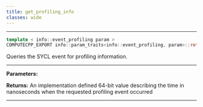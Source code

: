 ```yaml
---
title: get_profiling_info
classes: wide
---
```



---

```cpp
template < info::event_profiling param >
COMPUTECPP_EXPORT info::param_traits<info::event_profiling, param>::return_type cl::sycl::event::get_profiling_info() const
```


Queries the SYCL event for profiling information. 


---
**Parameters:**

**Returns:** An implementation defined 64-bit value describing the time in nanoseconds when the requested profiling event occurred 

---
